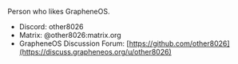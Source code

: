 Person who likes GrapheneOS.

- Discord: other8026
- Matrix: @other8026:matrix.org
- GrapheneOS Discussion Forum: [https://github.com/other8026](https://discuss.grapheneos.org/u/other8026)
